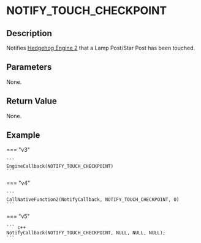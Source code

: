 # NOTIFY_TOUCH_CHECKPOINT

## Description
Notifies [Hedgehog Engine 2](../../HedgehogEngine2.md) that a Lamp Post/Star Post has been touched.

## Parameters
None.

## Return Value
None.

## Example
=== "v3"

    ```
    EngineCallback(NOTIFY_TOUCH_CHECKPOINT)
    ```

=== "v4"

    ```
    CallNativeFunction2(NotifyCallback, NOTIFY_TOUCH_CHECKPOINT, 0)
    ```

=== "v5"

    ``` c++
    NotifyCallback(NOTIFY_TOUCH_CHECKPOINT, NULL, NULL, NULL);
    ```
